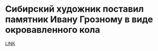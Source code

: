 # Сибирский художник поставил памятник Ивану Грозному в виде окровавленного кола



[LINK](https://varlamov.ru/2031528.html)